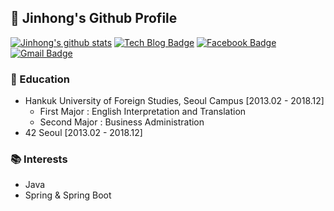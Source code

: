 ## 👋 Jinhong's Github Profile

[![Jinhong's github stats](https://github-readme-stats.vercel.app/api?username=xlffm3)](https://github.com/anuraghazra/github-readme-stats)
[![Tech Blog Badge](http://img.shields.io/badge/-Tech%20blog-black?style=flat-square&logo=github&link=https://xlffm3.github.io/)](https://xlffm3.github.io/)
[![Facebook Badge](https://img.shields.io/badge/Facebook-1877f2?style=flat-square&logo=facebook&logoColor=white&link=https://www.facebook.com/qkrwlsghd)](https://www.facebook.com/qkrwlsghd)
[![Gmail Badge](https://img.shields.io/badge/Gmail-d14836?style=flat-square&logo=Gmail&logoColor=white&link=mailto:xlffm3@gmail.com)](mailto:xlffm3@gmail.com)

### 🏫 Education

* Hankuk University of Foreign Studies, Seoul Campus [2013.02 - 2018.12]
  * First Major : English Interpretation and Translation
  * Second Major : Business Administration
* 42 Seoul [2013.02 - 2018.12]

### 📚 Interests

* Java
* Spring & Spring Boot
